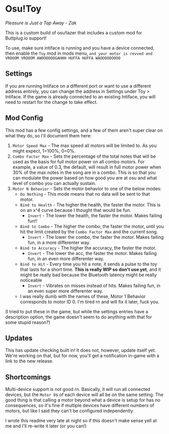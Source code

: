 # Osu!Toy

*Pleasure is Just a Tap Away - Zak*

This is a custom build of osu!lazer that includes a custom mod for Buttplug.io support!

To use, make sure intiface is running and you have a device connected, then enable the `Toy` mod in mods menu, `and your motor is revved and VROOOM VROOOM AWOOOOOOGAHHH HUFFA HUFFA WAOOOOOOOOO`

## Settings

If you are running Intiface on a different port or want to use a different address entirely, you can change the address in Settings under Toy > Intiface. If the game is already connected to an existing Intiface, you will need to restart for the change to take effect.

## Mod Config

This mod has a few config settings, and a few of them aren't super clear on what they do, so I'll document them here:

1. `Motor Speed Max` - The max speed all motors will be limited to. As you might expect, 1=100%, 0=0%.
2. `Combo Factor Max` - Sets the percentage of the total notes that will be used as the basis for full motor power on all combo motors. For example, a value of 0.3, the default, will result in full motor power when 30% of the max notes in the song are in a combo. This is so that you can modulate the power based on how good you are at osu and what level of combo you can actually sustain.
3. `Motor N Behavior` - Sets the motor behavior to one of the below modes:
    * `Do Nothing` - This mode means that no data will be sent to that motor.
    * `Bind to Health` - The higher the health, the faster the motor. This is on an x^4 curve because I thought that would be fun.
         * `Invert` - The lower the health, the faster the motor. Makes failing fun!! 
    * `Bind to Combo` - The higher the combo, the faster the motor, until you hit the limit created by the `Combo Factor Max` and the current song.
         * `Invert` - The lower the combo, the faster the motor. Makes failing fun, in a more differenter way.
    * `Bind to Accuracy` -   The higher the accuracy, the faster the motor.
         * `Invert` - The lower the acc, the faster the motor. Makes failing fun, in an even more differenter way.
    * `Bind to Hit` - Every time you hit a note, it sends a pulse to the toy that lasts for a short time. **This is really WIP so don't use yet**, and it might be really bad because the Bluetooth latency might be really noticeable
         * `Invert` - Vibrates on misses instead of hits. Makes failing fun, in an even super more differenter way.
    * I was really dumb with the names of these, Motor 1 Behavior corresponds to motor ID 0. I'm tired rn and will fix it later, fuck you.
   
(I tried to put these in the game, but while the settings entries have a description option, the game doesn't seem to do anything with that for some stupid reason?)

## Updates
This has update checking built in! It does not, however, update itself yet. We're working on that, but for now, you'll get a notification in-game with a link to the new release.

## Shortcomings

Multi-device support is not good rn. Basically, it will run all connected devices, but the `Motor 0`s of each device will all be on the same setting. The good thing is that calling a motor beyond what a device is setup for has no consequences, so it's fine if multiple devices have different numbers of motors, but like I said they can't be configured independently.

I wrote this readme very late at night so if this doesn't make sense yell at me and I'll re-write it later (or you can!)